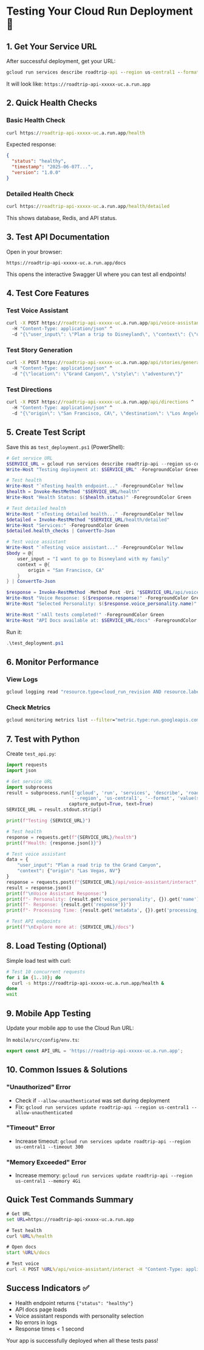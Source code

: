 # Testing Your Cloud Run Deployment 🧪

## 1. Get Your Service URL

After successful deployment, get your URL:

```cmd
gcloud run services describe roadtrip-api --region us-central1 --format "value(status.url)"
```

It will look like: `https://roadtrip-api-xxxxx-uc.a.run.app`

## 2. Quick Health Checks

### Basic Health Check
```cmd
curl https://roadtrip-api-xxxxx-uc.a.run.app/health
```

Expected response:
```json
{
  "status": "healthy",
  "timestamp": "2025-06-07T...",
  "version": "1.0.0"
}
```

### Detailed Health Check
```cmd
curl https://roadtrip-api-xxxxx-uc.a.run.app/health/detailed
```

This shows database, Redis, and API status.

## 3. Test API Documentation

Open in your browser:
```
https://roadtrip-api-xxxxx-uc.a.run.app/docs
```

This opens the interactive Swagger UI where you can test all endpoints!

## 4. Test Core Features

### Test Voice Assistant
```cmd
curl -X POST https://roadtrip-api-xxxxx-uc.a.run.app/api/voice-assistant/interact ^
  -H "Content-Type: application/json" ^
  -d "{\"user_input\": \"Plan a trip to Disneyland\", \"context\": {\"origin\": \"San Francisco\"}}"
```

### Test Story Generation
```cmd
curl -X POST https://roadtrip-api-xxxxx-uc.a.run.app/api/stories/generate ^
  -H "Content-Type: application/json" ^
  -d "{\"location\": \"Grand Canyon\", \"style\": \"adventure\"}"
```

### Test Directions
```cmd
curl -X POST https://roadtrip-api-xxxxx-uc.a.run.app/api/directions ^
  -H "Content-Type: application/json" ^
  -d "{\"origin\": \"San Francisco, CA\", \"destination\": \"Los Angeles, CA\"}"
```

## 5. Create Test Script

Save this as `test_deployment.ps1` (PowerShell):

```powershell
# Get service URL
$SERVICE_URL = gcloud run services describe roadtrip-api --region us-central1 --format "value(status.url)"
Write-Host "Testing deployment at: $SERVICE_URL" -ForegroundColor Green

# Test health
Write-Host "`nTesting health endpoint..." -ForegroundColor Yellow
$health = Invoke-RestMethod "$SERVICE_URL/health"
Write-Host "Health Status: $($health.status)" -ForegroundColor Green

# Test detailed health
Write-Host "`nTesting detailed health..." -ForegroundColor Yellow
$detailed = Invoke-RestMethod "$SERVICE_URL/health/detailed"
Write-Host "Services:" -ForegroundColor Green
$detailed.health_checks | ConvertTo-Json

# Test voice assistant
Write-Host "`nTesting voice assistant..." -ForegroundColor Yellow
$body = @{
    user_input = "I want to go to Disneyland with my family"
    context = @{
        origin = "San Francisco, CA"
    }
} | ConvertTo-Json

$response = Invoke-RestMethod -Method Post -Uri "$SERVICE_URL/api/voice-assistant/interact" -ContentType "application/json" -Body $body
Write-Host "Voice Response: $($response.response)" -ForegroundColor Green
Write-Host "Selected Personality: $($response.voice_personality.name)" -ForegroundColor Cyan

Write-Host "`nAll tests completed!" -ForegroundColor Green
Write-Host "API Docs available at: $SERVICE_URL/docs" -ForegroundColor Cyan
```

Run it:
```powershell
.\test_deployment.ps1
```

## 6. Monitor Performance

### View Logs
```cmd
gcloud logging read "resource.type=cloud_run_revision AND resource.labels.service_name=roadtrip-api" --limit 50
```

### Check Metrics
```cmd
gcloud monitoring metrics list --filter="metric.type:run.googleapis.com"
```

## 7. Test with Python

Create `test_api.py`:

```python
import requests
import json

# Get service URL
import subprocess
result = subprocess.run(['gcloud', 'run', 'services', 'describe', 'roadtrip-api', 
                        '--region', 'us-central1', '--format', 'value(status.url)'], 
                       capture_output=True, text=True)
SERVICE_URL = result.stdout.strip()

print(f"Testing {SERVICE_URL}")

# Test health
response = requests.get(f"{SERVICE_URL}/health")
print(f"Health: {response.json()}")

# Test voice assistant
data = {
    "user_input": "Plan a road trip to the Grand Canyon",
    "context": {"origin": "Las Vegas, NV"}
}
response = requests.post(f"{SERVICE_URL}/api/voice-assistant/interact", json=data)
result = response.json()
print(f"\nVoice Assistant Response:")
print(f"- Personality: {result.get('voice_personality', {}).get('name')}")
print(f"- Response: {result.get('response')}")
print(f"- Processing Time: {result.get('metadata', {}).get('processing_time_ms')}ms")

# Test API endpoints
print(f"\nExplore more at: {SERVICE_URL}/docs")
```

## 8. Load Testing (Optional)

Simple load test with curl:
```bash
# Test 10 concurrent requests
for i in {1..10}; do
  curl -s https://roadtrip-api-xxxxx-uc.a.run.app/health &
done
wait
```

## 9. Mobile App Testing

Update your mobile app to use the Cloud Run URL:

In `mobile/src/config/env.ts`:
```javascript
export const API_URL = 'https://roadtrip-api-xxxxx-uc.a.run.app';
```

## 10. Common Issues & Solutions

### "Unauthorized" Error
- Check if `--allow-unauthenticated` was set during deployment
- Fix: `gcloud run services update roadtrip-api --region us-central1 --allow-unauthenticated`

### "Timeout" Error
- Increase timeout: `gcloud run services update roadtrip-api --region us-central1 --timeout 300`

### "Memory Exceeded" Error
- Increase memory: `gcloud run services update roadtrip-api --region us-central1 --memory 4Gi`

## Quick Test Commands Summary

```cmd
# Get URL
set URL=https://roadtrip-api-xxxxx-uc.a.run.app

# Test health
curl %URL%/health

# Open docs
start %URL%/docs

# Test voice
curl -X POST %URL%/api/voice-assistant/interact -H "Content-Type: application/json" -d "{\"user_input\":\"Hello\"}"
```

## Success Indicators ✅

- Health endpoint returns `{"status": "healthy"}`
- API docs page loads
- Voice assistant responds with personality selection
- No errors in logs
- Response times < 1 second

Your app is successfully deployed when all these tests pass!
